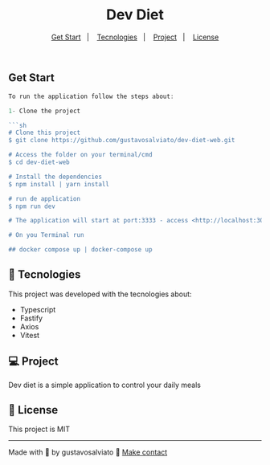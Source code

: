 <h1 align="center"> Dev Diet </h1>

<p align="center">
<a href="#-get-start">Get Start</a>&nbsp;&nbsp;&nbsp;|&nbsp;&nbsp;&nbsp;
  <a href="#-tecnologias">Tecnologies</a>&nbsp;&nbsp;&nbsp;|&nbsp;&nbsp;&nbsp;
  <a href="#-projeto">Project</a>&nbsp;&nbsp;&nbsp;|&nbsp;&nbsp;&nbsp;
  <a href="#memo-licença">License</a>
</p>

<br>

## Get Start

```jsx
To run the application follow the steps about:

1- Clone the project

```sh
# Clone this project
$ git clone https://github.com/gustavosalviato/dev-diet-web.git

# Access the folder on your terminal/cmd
$ cd dev-diet-web

# Install the dependencies
$ npm install | yarn install 

# run de application
$ npm run dev

# The application will start at port:3333 - access <http://localhost:3000>

# On you Terminal run

## docker compose up | docker-compose up

```

## 🚀 Tecnologies

This project was developed with the tecnologies about:

- Typescript
- Fastify
- Axios
- Vitest

## 💻 Project

Dev diet is a simple application to control your daily meals

## :memo: License

This project is MIT

---

Made with 💜 by gustavosalviato :wave: [Make contact](https://www.linkedin.com/in/gustavo-salviato-910048212/)
